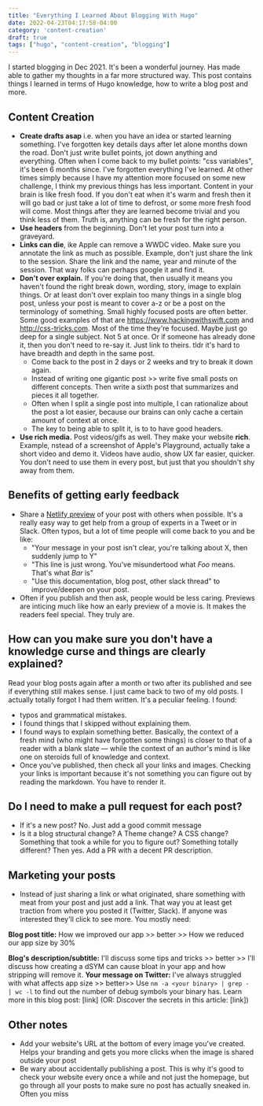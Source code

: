 ```yaml
---
title: "Everything I Learned About Blogging With Hugo"
date: 2022-04-23T04:17:58-04:00
category: 'content-creation'
draft: true
tags: ["hugo", "content-creation", "blogging"]
---
```


I started blogging in Dec 2021. It's been a wonderful journey. Has made able to gather my thoughts in a far more structured way. This post contains things I learned in terms of Hugo knowledge, how to write a blog post and more.

## Content Creation

- **Create drafts asap** i.e. when you have an idea or started learning something. I've forgotten key details days after let alone months down the road. Don't just write bullet points, jot down anything and everything. Often when I come back to my bullet points: "css variables", it's been 6 months since. I've forgotten everything I've learned. At other times simply because I have my attention more focused on some new challenge, I think my previous things has less important. Content in your brain is like fresh food. If you don't eat when it's warm and fresh then it will go bad or just take a lot of time to defrost, or some more fresh food will come. Most things after they are learned become trivial and you think less of them. Truth is, anything can be fresh for the right person. 
- **Use headers** from the beginning. Don't let your post turn into a graveyard.
- **Links can die**, ike Apple can remove a WWDC video. Make sure you annotate the link as much as possible. Example, don't just share the link to the session. Share the link and the name, year and minute of the session. That way folks can perhaps google it and find it.
- **Don't over explain.** If you're doing that, then usually it means you haven't found the right break down, wording, story, image to explain things. Or at least don't over explain too many things in a single blog post, unless your post is meant to cover a-z or be a post on the terminology of something. Small highly focused posts are often better. Some good examples of that are https://www.hackingwithswift.com and http://css-tricks.com. Most of the time they're focused. Maybe just go deep for a single subject. Not 5 at once. Or if someone has already done it, then you don't need to re-say it. Just link to theirs. tldr it's hard to have breadth and depth in the same post. 
  - Come back to the post in 2 days or 2 weeks and try to break it down again.
  - Instead of writing one gigantic post >> write five small posts on different concepts. Then write a sixth post that summarizes and pieces it all together.
  - Often when I split a single post into multiple, I can rationalize about the post a lot easier, because our brains can only cache a certain amount of context at once.
  - The key to being able to split it, is to to have good headers.
- **Use rich media.** Post videos/gifs as well. They make your website **rich**. Example, nstead of a screenshot of Apple's Playground, actually take a short video and demo it. Videos have audio, show UX far easier, quicker. You don't need to use them in every post, but just that you shouldn't shy away from them. 

## Benefits of getting early feedback 

- Share a [Netlify preview](https://docs.netlify.com/site-deploys/deploy-previews/) of your post with others when possible. It's a really easy way to get help from a group of experts in a Tweet or in Slack. Often typos, but a lot of time people will come back to you and be like:
  - "Your message in your post isn't clear, you're talking about X, then suddenly jump to Y"
  - "This line is just wrong. You've misundertood what *Foo* means. That's what *Bar* is"
  - "Use this documentation, blog post, other slack thread" to improve/deepen on your post.
- Often if you publish and then ask, people would be less caring. Previews are inticing much like how an early preview of a movie is. It makes the readers feel special. They truly are.

## How can you make sure you don't have a knowledge curse and things are clearly explained?
Read your blog posts again after a month or two after its published and see if everything still makes sense. 
I just came back to two of my old posts. I actually totally forgot I had them written. It's a peculiar feeling. I found: 
  - typos and grammatical mistakes. 
  - I found things that I skipped without explaining them. 
  - I found ways to explain something better. 
Basically, the context of a fresh mind (who might have forgotten some things) is closer to that of a reader with a blank slate — while the context of an author's mind is like one on steroids full of knowledge and context.
- Once you've published, then check all your links and images. Checking your links is important because it's not something you can figure out by reading the markdown. You have to render it. 

## Do I need to make a pull request for each post?
- If it's a new post? No. Just add a good commit message
- Is it a blog structural change? A Theme change? A CSS change? Something that took a while for you to figure out? Something totally different? Then yes. Add a PR with a decent PR description.

## Marketing your posts

- Instead of just sharing a link or what originated, share something with meat from your post and just add a link. That way you at least get traction from where you posted it (Twitter, Slack). If anyone was interested they'll click to see more. You mostly need:

**Blog post title:** How we improved our app >> better >> How we reduced our app size by 30% 

**Blog's description/subtitle:** I'll discuss some tips and tricks >> better >> I'll discuss how creating a dSYM can cause bloat in your app and how stripping will remove it.
**Your message on Twitter:**  I've always struggled with what affects app size >> better>> Use `nm -a <your binary> | grep - | wc -l` to find out the number of debug symbols your binary has. Learn more in this blog post: [link] (OR: Discover the secrets in this article: [link])


## Other notes

- Add your website's URL at the bottom of every image you've created. Helps your branding and gets you more clicks when the image is shared outside your post 
- Be wary about accidentally publishing a post. This is why it's good to check your website every once a while and not just the homepage, but go through all your posts to make sure no post has actually sneaked in. Often you miss 

